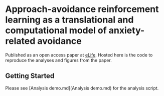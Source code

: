 # Approach-avoidance reinforcement learning as a translational and computational model of anxiety-related avoidance

Published as an open access paper at
[eLife](https://doi.org/10.7554/eLife.87720.4). Hosted here is the code to reproduce the analyses and figures from the paper.

## Getting Started

Please see [Analysis demo.md](Analysis demo.md) for the analysis script.
